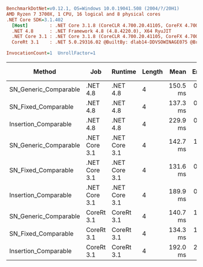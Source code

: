 ``` ini

BenchmarkDotNet=v0.12.1, OS=Windows 10.0.19041.508 (2004/?/20H1)
AMD Ryzen 7 3700X, 1 CPU, 16 logical and 8 physical cores
.NET Core SDK=3.1.402
  [Host]        : .NET Core 3.1.8 (CoreCLR 4.700.20.41105, CoreFX 4.700.20.41903), X64 RyuJIT
  .NET 4.8      : .NET Framework 4.8 (4.8.4220.0), X64 RyuJIT
  .NET Core 3.1 : .NET Core 3.1.8 (CoreCLR 4.700.20.41105, CoreFX 4.700.20.41903), X64 RyuJIT
  CoreRt 3.1    : .NET 5.0.29316.02 @BuiltBy: dlab14-DDVSOWINAGE075 @Branch: master @Commit: 40be8b7e2598b2ccb827fd90cd30c0e2d4496941, X64 AOT

InvocationCount=1  UnrollFactor=1  

```
|                Method |           Job |       Runtime | Length |     Mean |   Error |  StdDev | Gen 0 | Gen 1 | Gen 2 | Allocated |
|---------------------- |-------------- |-------------- |------- |---------:|--------:|--------:|------:|------:|------:|----------:|
| SN_Generic_Comparable |      .NET 4.8 |      .NET 4.8 |      4 | 150.5 ms | 0.67 ms | 0.56 ms |     - |     - |     - |         - |
|   SN_Fixed_Comparable |      .NET 4.8 |      .NET 4.8 |      4 | 137.3 ms | 0.49 ms | 0.46 ms |     - |     - |     - |         - |
|  Insertion_Comparable |      .NET 4.8 |      .NET 4.8 |      4 | 229.9 ms | 0.66 ms | 0.58 ms |     - |     - |     - |         - |
| SN_Generic_Comparable | .NET Core 3.1 | .NET Core 3.1 |      4 | 142.7 ms | 1.09 ms | 0.96 ms |     - |     - |     - |         - |
|   SN_Fixed_Comparable | .NET Core 3.1 | .NET Core 3.1 |      4 | 131.6 ms | 0.78 ms | 0.69 ms |     - |     - |     - |         - |
|  Insertion_Comparable | .NET Core 3.1 | .NET Core 3.1 |      4 | 189.9 ms | 0.58 ms | 0.54 ms |     - |     - |     - |         - |
| SN_Generic_Comparable |    CoreRt 3.1 |    CoreRt 3.1 |      4 | 140.7 ms | 1.50 ms | 1.41 ms |     - |     - |     - |         - |
|   SN_Fixed_Comparable |    CoreRt 3.1 |    CoreRt 3.1 |      4 | 134.3 ms | 1.81 ms | 1.69 ms |     - |     - |     - |         - |
|  Insertion_Comparable |    CoreRt 3.1 |    CoreRt 3.1 |      4 | 192.0 ms | 2.47 ms | 2.19 ms |     - |     - |     - |         - |
